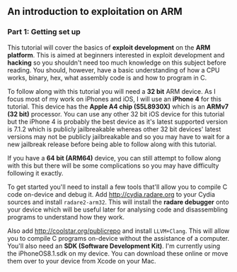 ## An introduction to exploitation on ARM
### Part 1: Getting set up

This tutorial will cover the basics of **exploit development** on the **ARM platform**. This is aimed at beginners interested in exploit development and **hacking** so you shouldn't need too much knowledge on this subject before reading. You should, however, have a basic understanding of how a CPU works, binary, hex, what assembly code is and how to program in C.

To follow along with this tutorial you will need a **32 bit** ARM device. As I focus most of my work on iPhones and iOS, I will use an **iPhone 4** for this tutorial. This device has the **Apple A4 chip (S5L8930X)** which is an **ARMv7 (32 bit)** processor. You can use any other 32 bit iOS device for this tutorial but the iPhone 4 is probably the best device as it's latest supported version is 7.1.2 which is publicly jailbreakable whereas other 32 bit devices' latest versions may not be publicly jailbreakable and so you may have to wait for a new jailbreak release before being able to follow along with this tutorial.

If you have a **64 bit (ARM64)** device, you can still attempt to follow along with this but there will be some complications so you may have difficulty following it exactly.

To get started you'll need to install a few tools that'll allow you to compile C code on-device and debug it. Add http://cydia.radare.org to your Cydia sources and install `radare2-arm32`. This will install the **radare debugger** onto your device which will be useful later for analysing code and disassembling programs to understand how they work.

Also add http://coolstar.org/publicrepo and install `LLVM+Clang`. This will allow you to compile C programs on-device without the assistance of a computer. You'll also need an **SDK (Software Development Kit)**. I'm currently using the iPhoneOS8.1.sdk on my device. You can download these online or move them over to your device from Xcode on your Mac.

